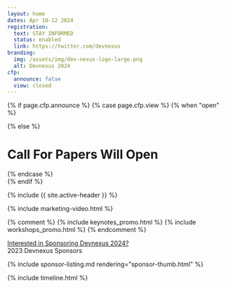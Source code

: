 ```yaml
---
layout: home
dates: Apr 10-12 2024
registration:
  text: STAY INFORMED
  status: enabled
  link: https://twitter.com/devnexus
branding:
  img: /assets/img/dev-nexus-logo-large.png
  alt: Devnexus 2024
cfp:
  announce: false
  view: closed
---
```

{% if page.cfp.announce %} {% case page.cfp.view %} {% when "open" %}

<!--- <div class="featured-header"><h1 class="top-intro"><a href="/call-for-papers">CLICK HERE TO SUBMIT TO THE CALL FOR PAPERS (CLOSES NOV 22, 2022)</a></h1></div>--->

{% else %}

<div class="featured-header"><h1 class="top-intro">Call For Papers Will Open</h1></div>

{% endcase %}<br>{% endif %}

{% include {{ site.active-header }} %}

{% include marketing-video.html %}

{% comment %} {% include keynotes_promo.html %} {% include workshops_promo.html %} {% endcomment %}

<div class="row"><a name="sponsorlist"></a><div class="featured-header"><a class="action-header" href="https://ajug.typeform.com/to/BTa7bZ">Interested in Sponsoring Devnexus 2024?</a></div> 

<div class="featured-header">2023 Devnexus Sponsors</a></div>

{% include sponsor-listing.md rendering="sponsor-thumb.html" %}
</div>

<div><a name="timeline"></a> {% include timeline.html %}</div>
